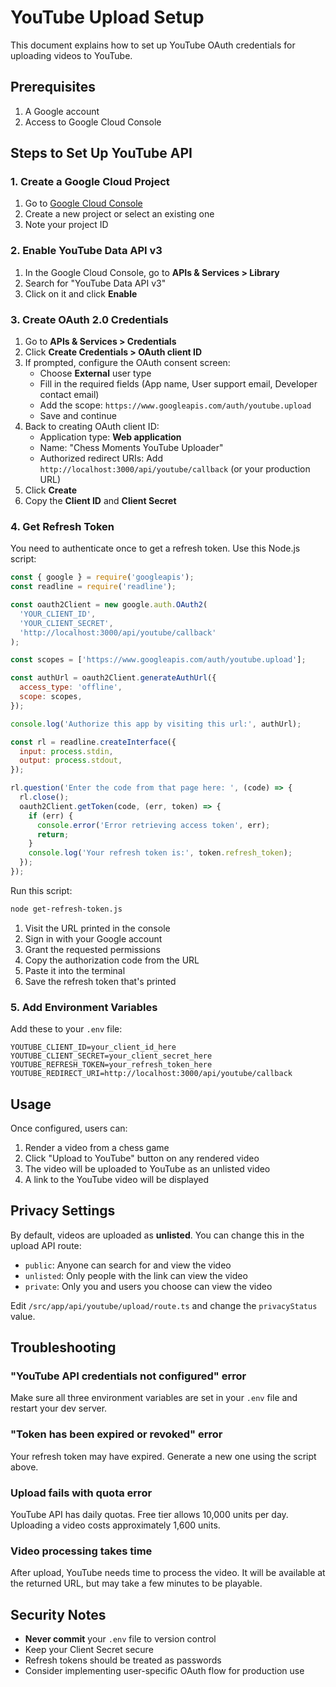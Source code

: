 # YouTube Upload Setup

This document explains how to set up YouTube OAuth credentials for uploading videos to YouTube.

## Prerequisites

1. A Google account
2. Access to Google Cloud Console

## Steps to Set Up YouTube API

### 1. Create a Google Cloud Project

1. Go to [Google Cloud Console](https://console.cloud.google.com/)
2. Create a new project or select an existing one
3. Note your project ID

### 2. Enable YouTube Data API v3

1. In the Google Cloud Console, go to **APIs & Services > Library**
2. Search for "YouTube Data API v3"
3. Click on it and click **Enable**

### 3. Create OAuth 2.0 Credentials

1. Go to **APIs & Services > Credentials**
2. Click **Create Credentials > OAuth client ID**
3. If prompted, configure the OAuth consent screen:
   - Choose **External** user type
   - Fill in the required fields (App name, User support email, Developer contact email)
   - Add the scope: `https://www.googleapis.com/auth/youtube.upload`
   - Save and continue
4. Back to creating OAuth client ID:
   - Application type: **Web application**
   - Name: "Chess Moments YouTube Uploader"
   - Authorized redirect URIs: Add `http://localhost:3000/api/youtube/callback` (or your production URL)
5. Click **Create**
6. Copy the **Client ID** and **Client Secret**

### 4. Get Refresh Token

You need to authenticate once to get a refresh token. Use this Node.js script:

```javascript
const { google } = require('googleapis');
const readline = require('readline');

const oauth2Client = new google.auth.OAuth2(
  'YOUR_CLIENT_ID',
  'YOUR_CLIENT_SECRET',
  'http://localhost:3000/api/youtube/callback'
);

const scopes = ['https://www.googleapis.com/auth/youtube.upload'];

const authUrl = oauth2Client.generateAuthUrl({
  access_type: 'offline',
  scope: scopes,
});

console.log('Authorize this app by visiting this url:', authUrl);

const rl = readline.createInterface({
  input: process.stdin,
  output: process.stdout,
});

rl.question('Enter the code from that page here: ', (code) => {
  rl.close();
  oauth2Client.getToken(code, (err, token) => {
    if (err) {
      console.error('Error retrieving access token', err);
      return;
    }
    console.log('Your refresh token is:', token.refresh_token);
  });
});
```

Run this script:
```bash
node get-refresh-token.js
```

1. Visit the URL printed in the console
2. Sign in with your Google account
3. Grant the requested permissions
4. Copy the authorization code from the URL
5. Paste it into the terminal
6. Save the refresh token that's printed

### 5. Add Environment Variables

Add these to your `.env` file:

```env
YOUTUBE_CLIENT_ID=your_client_id_here
YOUTUBE_CLIENT_SECRET=your_client_secret_here
YOUTUBE_REFRESH_TOKEN=your_refresh_token_here
YOUTUBE_REDIRECT_URI=http://localhost:3000/api/youtube/callback
```

## Usage

Once configured, users can:

1. Render a video from a chess game
2. Click "Upload to YouTube" button on any rendered video
3. The video will be uploaded to YouTube as an unlisted video
4. A link to the YouTube video will be displayed

## Privacy Settings

By default, videos are uploaded as **unlisted**. You can change this in the upload API route:

- `public`: Anyone can search for and view the video
- `unlisted`: Only people with the link can view the video
- `private`: Only you and users you choose can view the video

Edit `/src/app/api/youtube/upload/route.ts` and change the `privacyStatus` value.

## Troubleshooting

### "YouTube API credentials not configured" error

Make sure all three environment variables are set in your `.env` file and restart your dev server.

### "Token has been expired or revoked" error

Your refresh token may have expired. Generate a new one using the script above.

### Upload fails with quota error

YouTube API has daily quotas. Free tier allows 10,000 units per day. Uploading a video costs approximately 1,600 units.

### Video processing takes time

After upload, YouTube needs time to process the video. It will be available at the returned URL, but may take a few minutes to be playable.

## Security Notes

- **Never commit** your `.env` file to version control
- Keep your Client Secret secure
- Refresh tokens should be treated as passwords
- Consider implementing user-specific OAuth flow for production use
